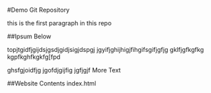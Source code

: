 #Demo Git Repository

this is the first paragraph in this repo


##Ipsum Below

topjtgidfjgijdsjgsdjgidjsigjdspgj
jgyifjghijhigjfihgifsgifjgfjg
gklfjgfkgfkg
kgpfkghfkgkfg[fpd

ghsfgjoidfjg
jgofdjgijfig
jgfjgjf
More Text

##Website Contents
index.html